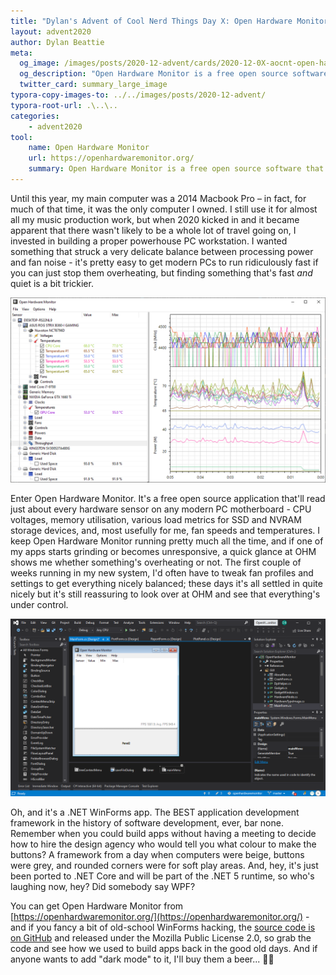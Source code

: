 ```yaml
---
title: "Dylan's Advent of Cool Nerd Things Day X: Open Hardware Monitor"
layout: advent2020
author: Dylan Beattie
meta:
  og_image: /images/posts/2020-12-advent/cards/2020-12-0X-aocnt-open-hardware-monitor.png
  og_description: "Open Hardware Monitor is a free open source software that monitors temperature sensors, fan speeds, voltages, load and clock speeds of a computer."
  twitter_card: summary_large_image
typora-copy-images-to: ../../images/posts/2020-12-advent/
typora-root-url: .\..\..
categories:
    - advent2020
tool:
    name: Open Hardware Monitor
    url: https://openhardwaremonitor.org/
    summary: Open Hardware Monitor is a free open source software that monitors temperature sensors, fan speeds, voltages, load and clock speeds of a computer.
---
```


Until this year, my main computer was a 2014 Macbook Pro – in fact, for much of that time, it was the only computer I owned. I still use it for almost all my music production work, but when 2020 kicked in and it became apparent that there wasn't likely to be a whole lot of travel going on, I invested in building a proper powerhouse PC workstation. I wanted something that struck a very delicate balance between processing power and fan noise - it's pretty easy to get modern PCs to run ridiculously fast if you can just stop them overheating, but finding something that's fast *and* quiet is a bit trickier.

![image-20201211193353095](/images/posts/2020-12-advent/image-20201211193353095.png)

Enter Open Hardware Monitor. It's a free open source application that'll read just about every hardware sensor on any modern PC motherboard - CPU voltages, memory utilisation, various load metrics for SSD and NVRAM storage devices, and, most usefully for me, fan speeds and temperatures. I keep Open Hardware Monitor running pretty much all the time, and if one of my apps starts grinding or becomes unresponsive, a quick glance at OHM shows me whether something's overheating or not. The first couple of weeks running in my new system, I'd often have to tweak fan profiles and settings to get everything nicely balanced; these days it's all settled in quite nicely but it's still reassuring to look over at OHM and see that everything's under control.

![image-20201211194157139](/images/posts/2020-12-advent/image-20201211194157139.png)

Oh, and it's a .NET WinForms app. The BEST application development framework in the history of software development, ever, bar none. Remember when you could build apps without having a meeting to decide how to hire the design agency who would tell you what colour to make the buttons? A framework from a day when computers were beige, buttons were grey, and rounded corners were for soft play areas. And, hey, it's just been ported to .NET Core and will be part of the .NET 5 runtime, so who's laughing now, hey? Did somebody say WPF?

You can get Open Hardware Monitor from [https://openhardwaremonitor.org/](https://openhardwaremonitor.org/) - and if you fancy a bit of old-school WinForms hacking, the [source code is on GitHub](https://github.com/openhardwaremonitor/openhardwaremonitor) and released under the Mozilla Public License 2.0, so grab the code and see how we used to build apps back in the good old days. And if anyone wants to add "dark mode" to it, I'll buy them a beer... 🍺😃